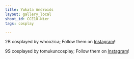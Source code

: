 ```yaml
---
title: Yukata Androids
layout: gallery_local
shoot_id: CCE18.Nier
tags: cosplay

---
```


2B cosplayed by whoozica; Follow them on [Instagram](https://www.instagram.com/whoozica)!

9S cosplayed by tomukuncosplay; Follow them on [Instagram](https://www.instagram.com/tomukuncosplay)!

